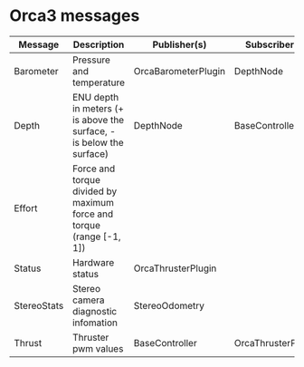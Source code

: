 # Orca3 messages

| Message | Description | Publisher(s) | Subscriber(s) |
|-----|--------|------|-----|
| Barometer | Pressure and temperature | OrcaBarometerPlugin | DepthNode |
| Depth | ENU depth in meters (+ is above the surface, - is below the surface) | DepthNode | BaseController |
| Effort | Force and torque divided by maximum force and torque (range \[-1, 1\]) |
| Status | Hardware status | OrcaThrusterPlugin | |
| StereoStats | Stereo camera diagnostic infomation | StereoOdometry | |
| Thrust | Thruster pwm values | BaseController | OrcaThrusterPlugin |
